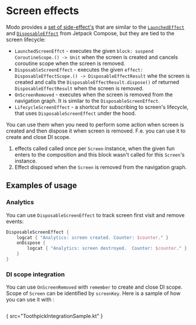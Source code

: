 # Screen effects

Modo provides a [set of side-effect's](%github_code_url%modo-compose/src/main/java/com/github/terrakok/modo/lifecycle) that are similar to
the [`LaunchedEffect`](https://developer.android.com/develop/ui/compose/side-effects#launchedeffect)
and [`DisposableEffect`](https://developer.android.com/develop/ui/compose/side-effects#disposableeffect) from Jetpack Compose, but
they are tied to the screen lifecycle:

* `LaunchedScreenEffct` - executes the given `block: suspend CoroutineScope.() -> Unit` when the screen is created and cancels coroutine scope when
  the screen is removed.
* `DisposableScreenEffect` - executes the given `effect: DisposableEffectScope.() -> DisposableEffectResult` whe the screen is created and calls
  the `DisposableEffectResult.dispose()` of returned `DisposableEffectResult` when the screen is removed.
* `OnScreenRemoved` - executes when the screen is removed from the navigation graph. It is similar to the `DisposableScreenEffect`.
* `LifecycleScreenEffect` - a shortcut for subscribing to screen's lifecycle, that uses `DisposableScreenEffect` under the hood.

You can use them when you need to perform some action when screen is created and then dispose it when screen is removed. F.e. you can use it to create
and close DI scope.

1. effects called called once per `Screen` instance, when the given fun enters to the composition and this block wasn't called for
   this `Screen`'s instance.
2. Effect disposed when the `Screen` is removed from the navigation graph.

## Examples of usage

### Analytics

You can use `DisposableScreenEffect` to track screen first visit and remove events:

```Kotlin
DisposableScreenEffect {
    logcat { "Analytics: screen created. Counter: $counter." }
    onDispose {
        logcat { "Analytics: screen destroyed.  Counter: $counter." }
    }
}
```

### DI scope integration

You can use `OnScreenRemoved` with `remember` to create and close DI scope. Scope of `Screen` can be identified by `screenKey`. Here is a sample of
how you can use it with <include from="snippets.topic" element-id="toothpick"/>:

```Kotlin
```

{ src="ToothpickIntegrationSample.kt" }
